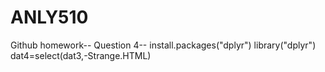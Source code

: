 # ANLY510
Github homework--
Question 4--
install.packages("dplyr")
library("dplyr")
dat4=select(dat3,-Strange.HTML)

